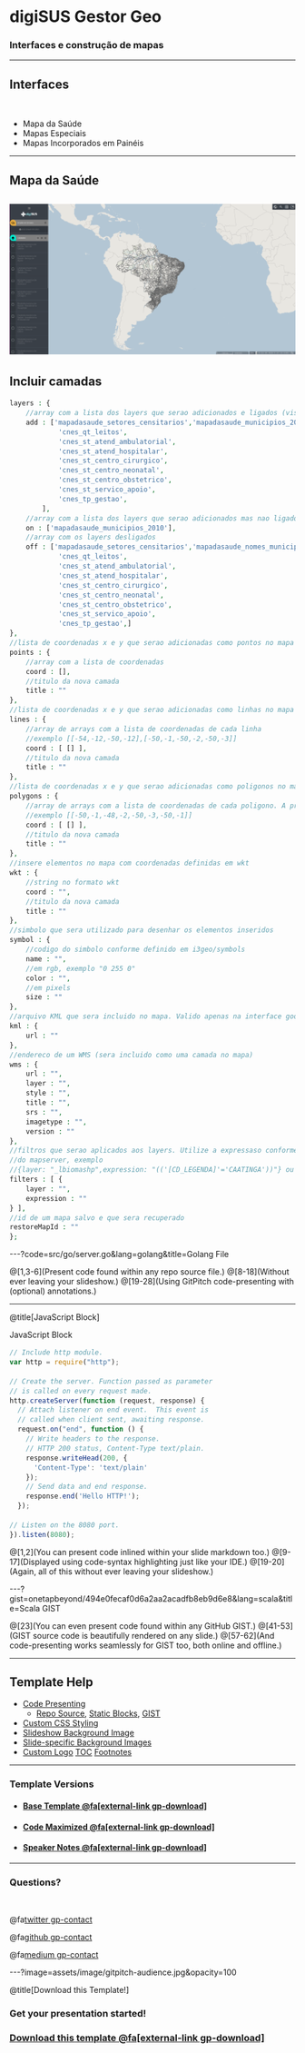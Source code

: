 # digiSUS Gestor Geo

### Interfaces e construção de mapas

---

## Interfaces

<br>

- Mapa da Saúde
- Mapas Especiais
- Mapas Incorporados em Painéis
---
## Mapa da Saúde
![Mapa da Saúde](/assets/image/mapadasaude.png)
---
## Incluir camadas
```php
layers : {
	//array com a lista dos layers que serao adicionados e ligados (visiveis)
	add : ['mapadasaude_setores_censitarios','mapadasaude_municipios_2010','mapadasaude_nomes_municipios_2010','limites_regiao_saude','mapadasaude_cnes','cnes_ativo_inativo',
			'cnes_qt_leitos',
			'cnes_st_atend_ambulatorial',
			'cnes_st_atend_hospitalar',
			'cnes_st_centro_cirurgico',
			'cnes_st_centro_neonatal',
			'cnes_st_centro_obstetrico',
			'cnes_st_servico_apoio',
			'cnes_tp_gestao',
		],
	//array com a lista dos layers que serao adicionados mas nao ligados
	on : ['mapadasaude_municipios_2010'],
	//array com os layers desligados
	off : ['mapadasaude_setores_censitarios','mapadasaude_nomes_municipios_2010','limites_regiao_saude','mapadasaude_cnes','cnes_ativo_inativo',
			'cnes_qt_leitos',
			'cnes_st_atend_ambulatorial',
			'cnes_st_atend_hospitalar',
			'cnes_st_centro_cirurgico',
			'cnes_st_centro_neonatal',
			'cnes_st_centro_obstetrico',
			'cnes_st_servico_apoio',
			'cnes_tp_gestao',]
},
//lista de coordenadas x e y que serao adicionadas como pontos no mapa
points : {
	//array com a lista de coordenadas
	coord : [],
	//titulo da nova camada
	title : ""
},
//lista de coordenadas x e y que serao adicionadas como linhas no mapa
lines : {
	//array de arrays com a lista de coordenadas de cada linha
	//exemplo [[-54,-12,-50,-12],[-50,-1,-50,-2,-50,-3]]
	coord : [ [] ],
	//titulo da nova camada
	title : ""
},
//lista de coordenadas x e y que serao adicionadas como poligonos no mapa
polygons : {
	//array de arrays com a lista de coordenadas de cada poligono. A primeira coordenada deve ser igual a ultima.
	//exemplo [[-50,-1,-48,-2,-50,-3,-50,-1]]
	coord : [ [] ],
	//titulo da nova camada
	title : ""
},
//insere elementos no mapa com coordenadas definidas em wkt
wkt : {
	//string no formato wkt
	coord : "",
	//titulo da nova camada
	title : ""
},
//simbolo que sera utilizado para desenhar os elementos inseridos
symbol : {
	//codigo do simbolo conforme definido em i3geo/symbols
	name : "",
	//em rgb, exemplo "0 255 0"
	color : "",
	//em pixels
	size : ""
},
//arquivo KML que sera incluido no mapa. Valido apenas na interface google maps
kml : {
	url : ""
},
//endereco de um WMS (sera incluido como uma camada no mapa)
wms : {
	url : "",
	layer : "",
	style : "",
	title : "",
	srs : "",
	imagetype : "",
	version : ""
},
//filtros que serao aplicados aos layers. Utilize a expressaso conforme definido na documentacao
//do mapserver, exemplo
//{layer: "_lbiomashp",expression: "(('[CD_LEGENDA]'='CAATINGA'))"} ou {layer: "_lbiomashp",expression: "cd_legenda='CAATINGA'"}
filters : [ {
	layer : "",
	expression : ""
} ],
//id de um mapa salvo e que sera recuperado
restoreMapId : ""
};
```
---?code=src/go/server.go&lang=golang&title=Golang File

@[1,3-6](Present code found within any repo source file.)
@[8-18](Without ever leaving your slideshow.)
@[19-28](Using GitPitch code-presenting with (optional) annotations.)

---

@title[JavaScript Block]

<p><span class="slide-title">JavaScript Block</span></p>

```javascript
// Include http module.
var http = require("http");

// Create the server. Function passed as parameter
// is called on every request made.
http.createServer(function (request, response) {
  // Attach listener on end event.  This event is
  // called when client sent, awaiting response.
  request.on("end", function () {
    // Write headers to the response.
    // HTTP 200 status, Content-Type text/plain.
    response.writeHead(200, {
      'Content-Type': 'text/plain'
    });
    // Send data and end response.
    response.end('Hello HTTP!');
  });

// Listen on the 8080 port.
}).listen(8080);
```

@[1,2](You can present code inlined within your slide markdown too.)
@[9-17](Displayed using code-syntax highlighting just like your IDE.)
@[19-20](Again, all of this without ever leaving your slideshow.)

---?gist=onetapbeyond/494e0fecaf0d6a2aa2acadfb8eb9d6e8&lang=scala&title=Scala GIST

@[23](You can even present code found within any GitHub GIST.)
@[41-53](GIST source code is beautifully rendered on any slide.)
@[57-62](And code-presenting works seamlessly for GIST too, both online and offline.)

---

## Template Help

- [Code Presenting](https://github.com/gitpitch/gitpitch/wiki/Code-Presenting)
  + [Repo Source](https://github.com/gitpitch/gitpitch/wiki/Code-Delimiter-Slides), [Static Blocks](https://github.com/gitpitch/gitpitch/wiki/Code-Slides), [GIST](https://github.com/gitpitch/gitpitch/wiki/GIST-Slides) 
- [Custom CSS Styling](https://github.com/gitpitch/gitpitch/wiki/Slideshow-Custom-CSS)
- [Slideshow Background Image](https://github.com/gitpitch/gitpitch/wiki/Background-Setting)
- [Slide-specific Background Images](https://github.com/gitpitch/gitpitch/wiki/Image-Slides#background)
- [Custom Logo](https://github.com/gitpitch/gitpitch/wiki/Logo-Setting) [TOC](https://github.com/gitpitch/gitpitch/wiki/Table-of-Contents) [Footnotes](https://github.com/gitpitch/gitpitch/wiki/Footnote-Setting)

---

### Template Versions

- #### [Base Template  @fa[external-link gp-download]](https://gitpitch.com/gitpitch/templates/black)
- #### [Code Maximized @fa[external-link gp-download]](https://gitpitch.com/gitpitch/templates/black?p=codemax)
- #### [Speaker Notes @fa[external-link gp-download]](https://gitpitch.com/gitpitch/templates/black?p=speaker)

---

### Questions?

<br>

@fa[twitter gp-contact](@gitpitch)

@fa[github gp-contact](gitpitch)

@fa[medium gp-contact](@gitpitch)

---?image=assets/image/gitpitch-audience.jpg&opacity=100

@title[Download this Template!]

### Get your presentation started!
### [Download this template @fa[external-link gp-download]](https://gitpitch.com/template/download/black)

